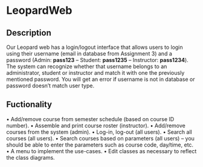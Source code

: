 # LeopardWeb

## Description

Our Leopard web has a login/logout interface that allows users to login using their username (email in database from Assignment 3) and a password 
(Admin: **pass123** – Student: **pass1235** – Instructor: **pass1234**).  
The system can recognize whether that username belongs to an administrator, student or instructor and match it with one the previously mentioned password. 
You will get an error if username is not in database or password doesn’t match user type. 

## Fuctionality
•	Add/remove course from semester schedule (based on course ID number).
•	Assemble and print course roster (instructor). 
•	Add/remove courses from the system (admin). 
•	Log-in, log-out (all users).
•	Search all courses (all users).
•	Search courses based on parameters (all users) – you should be able to enter the parameters such as course code, day/time, etc.  
•	A menu to implement the use-cases. 
•	Edit classes as necessary to reflect the class diagrams.
